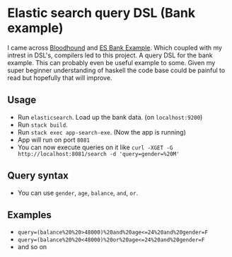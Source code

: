 # Elastic search query DSL (Bank example)

I came across [Bloodhound](https://github.com/bitemyapp/bloodhound) and [ES Bank Example](https://www.elastic.co/guide/en/elasticsearch/reference/current/_exploring_your_data.html).
Which coupled with my intrest in DSL's, compilers led to this project. A query DSL for the bank example. This can probably even be useful example to some. Given my super beginner
understanding of haskell the code base could be painful to read but hopefully that will improve.


## Usage
- Run `elasticsearch`. Load up the bank data. (on `localhost:9200`)
- Run `stack build`.
- Run `stack exec app-search-exe`. (Now the app is running)
- App will run on port `8081`
- You can now execute queries on it like `curl -XGET -G http://localhost:8081/search -d 'query=gender=%20M'`


## Query syntax
- You can use `gender`, `age`, `balance`, `and`, `or`.

## Examples
- `query=(balance%20%20>48000)%20and%20age<=24%20and%20gender=F`
- `query=(balance%20%20<48000)%20or%20age<=24%20and%20gender=F`
- and so on
